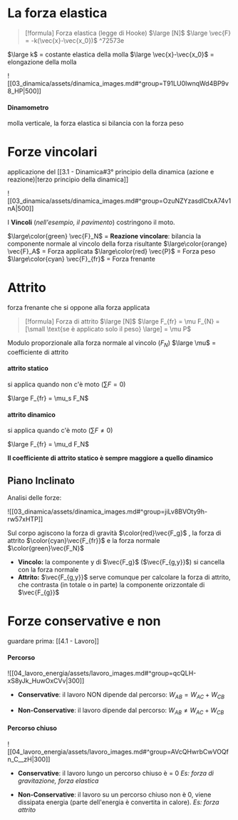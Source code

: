 # La forza elastica

> [!formula] Forza elastica (legge di Hooke) $\large [N]$
> $\large \vec{F} = -k(\vec{x}-\vec{x_0})$
^72573e

$\large k$ = costante elastica della molla
$\large \vec{x}-\vec{x_0}$ = elongazione della molla

![[03_dinamica/assets/dinamica_images.md#^group=T91LU0IwnqWd4BP9v8_HP|500]]

#### Dinamometro
molla verticale, la forza elastica si bilancia con la forza peso

# Forze vincolari
applicazione del [[3.1 - Dinamica#3° principio della dinamica (azione e reazione)|terzo principio della dinamica]]

![[03_dinamica/assets/dinamica_images.md#^group=OzuNZYzasdlCtxA74v1nA|500]]

I **Vincoli** (*nell'esempio, il pavimento*) costringono il moto.

$\large\color{green} \vec{F}_N$ = **Reazione vincolare**: bilancia la componente normale al vincolo della forza risultante
$\large\color{orange} \vec{F}_A$ = Forza applicata
$\large\color{red} \vec{P}$ = Forza peso
$\large\color{cyan} \vec{F}_{fr}$ = Forza frenante

# Attrito
forza frenante che si oppone alla forza applicata

> [!formula] Forza di attrito $\large [N]$
> $\large F_{fr} = \mu F_{N} = [\small \text{se è applicato solo il peso} \large] = \mu P$

Modulo proporzionale alla forza normale al vincolo ($F_N$)
$\large \mu$ = coefficiente di attrito 

#### attrito statico
si applica quando non c'è moto ($\sum F = 0$)

$\large F_{fr} = \mu_s F_N$

#### attrito dinamico
si applica quando c'è moto ($\sum F\neq0$)

$\large F_{fr} = \mu_d F_N$

**Il coefficiente di attrito statico è sempre maggiore a quello dinamico**

## Piano Inclinato

Analisi delle forze:

![[03_dinamica/assets/dinamica_images.md#^group=jiLv8BVOty9h-rw57xHTP]]

Sul corpo agiscono la forza di gravità $\color{red}\vec{F_g}$ , la forza di attrito $\color{cyan}\vec{F_{fr}}$ e la forza normale $\color{green}\vec{F_N}$
- **Vincolo:** la componente y di $\vec{F_g}$ ($\vec{F_{g,y}}$) si cancella con la forza normale
- **Attrito:** $\vec{F_{g,y}}$ serve comunque per calcolare la forza di attrito, che contrasta (in totale o in parte) la componente orizzontale di $\vec{F_{g}}$

# Forze conservative e non
guardare prima: [[4.1 - Lavoro]]

#### Percorso
![[04_lavoro_energia/assets/lavoro_images.md#^group=qcQLH-xS8yJk_HuwOxCVv|300]]

- **Conservative**: il lavoro NON dipende dal percorso:
$W_{AB} = W_{AC} + W_{CB}$

- **Non-Conservative**: il lavoro dipende dal percorso:
$W_{AB} \neq W_{AC} + W_{CB}$

#### Percorso chiuso
![[04_lavoro_energia/assets/lavoro_images.md#^group=AVcQHwrbCwVOQfn_C__zH|300]]

-  **Conservative**: il lavoro lungo un percorso chiuso è = 0
*Es: forza di gravitazione, forza elastica*

-  **Non-Conservative**: il lavoro su un percorso chiuso non è 0, viene dissipata energia (parte dell'energia è convertita in calore). 
*Es: forza attrito*